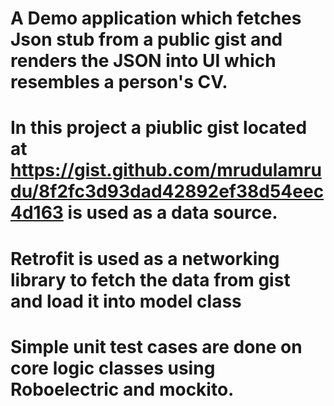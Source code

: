 # A Demo application which fetches Json stub from a public gist and renders the JSON into UI which resembles a person's CV.

# In this project a piublic gist located at https://gist.github.com/mrudulamrudu/8f2fc3d93dad42892ef38d54eec4d163 is used as a data source.

# Retrofit is used as a networking library to fetch the data from gist and load it into model class

# Simple unit test cases are done on core logic classes using Roboelectric and mockito.

